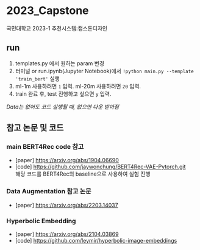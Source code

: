 # 2023_Capstone
국민대학교 2023-1 추천시스템:캡스톤디자인  



## run
1. templates.py 에서 원하는 param 변경
2. 터미널 or run.ipynb(Jupyter Notebook)에서 ```!python main.py --template 'train_bert'``` 실행  
3. ml-1m 사용하려면 ```1``` 입력. ml-20m 사용하려면 ```20``` 입력.
4. train 완료 후, test 진행하고 싶으면 ```y``` 입력.  

*Data는 없어도 코드 실행될 때, 없으면 다운 받아짐*  

## 참고 논문 및 코드
### main BERT4Rec code 참고
- [paper] https://arxiv.org/abs/1904.06690
- [code] https://github.com/jaywonchung/BERT4Rec-VAE-Pytorch.git  
  해당 코드를 BERT4Rec의 baseline으로 사용하여 실험 진행

### Data Augmentation 참고 논문
- [paper] https://arxiv.org/abs/2203.14037

### Hyperbolic Embedding
- [paper] https://arxiv.org/abs/2104.03869
- [code] https://github.com/leymir/hyperbolic-image-embeddings
